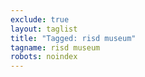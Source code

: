 ```yaml
---
exclude: true
layout: taglist
title: "Tagged: risd museum"
tagname: risd museum
robots: noindex
---
```

